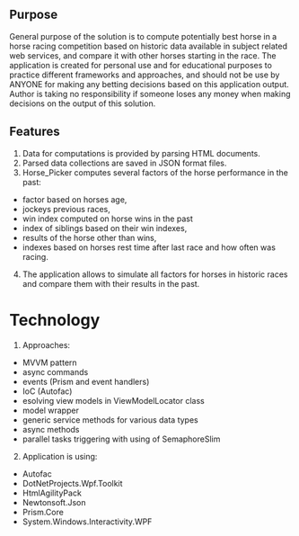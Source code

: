 ## Purpose

General purpose of the solution is to compute potentially best horse in a horse racing competition based on historic data available in subject related web services, and compare it with other horses starting in the race. The application is created for personal use and for educational purposes to practice different frameworks and approaches, and should not be use by ANYONE for making any betting decisions based on this application output. Author is taking no responsibility if someone loses any money when making decisions on the output of this solution.

## Features

1. Data for computations is provided by parsing HTML documents.
2. Parsed data collections are saved in JSON format files.
3. Horse_Picker computes several factors of the horse performance in the past:
  - factor based on horses age,
  - jockeys previous races,
  - win index computed on horse wins in the past
  - index of siblings based on their win indexes,
  - results of the horse other than wins,
  - indexes based on horses rest time after last race and how often was racing.
4. The application allows to simulate all factors for horses in historic races and compare them with their results in the past.

# Technology

1. Approaches:
  - MVVM pattern
  - async commands
  - events (Prism and event handlers)
  - IoC (Autofac)
  - esolving view models in ViewModelLocator class
  - model wrapper
  - generic service methods for various data types
  - async methods
  - parallel tasks triggering with using of SemaphoreSlim
2. Application is using:
  - Autofac
  - DotNetProjects.Wpf.Toolkit
  - HtmlAgilityPack
  - Newtonsoft.Json
  - Prism.Core
  - System.Windows.Interactivity.WPF
